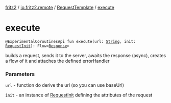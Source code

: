 [fritz2](../../index.md) / [io.fritz2.remote](../index.md) / [RequestTemplate](index.md) / [execute](./execute.md)

# execute

`@ExperimentalCoroutinesApi fun execute(url: `[`String`](https://kotlinlang.org/api/latest/jvm/stdlib/kotlin/-string/index.html)`, init: `[`RequestInit`](https://kotlinlang.org/api/latest/jvm/stdlib/org.w3c.fetch/-request-init/index.html)`): Flow<`[`Response`](https://kotlinlang.org/api/latest/jvm/stdlib/org.w3c.fetch/-response/index.html)`>`

builds a request, sends it to the server, awaits the response (async), creates a flow of it and attaches the defined errorHandler

### Parameters

`url` - function do derive the url (so you can use baseUrl)

`init` - an instance of [RequestInit](https://kotlinlang.org/api/latest/jvm/stdlib/org.w3c.fetch/-request-init/index.html) defining the attributes of the request